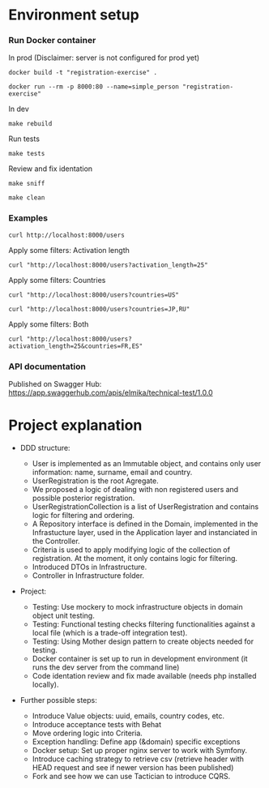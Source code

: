 # Environment setup

### Run Docker container

In prod (Disclaimer: server is not configured for prod yet)
````
docker build -t "registration-exercise" .

docker run --rm -p 8000:80 --name=simple_person "registration-exercise"
```` 

In dev
````
make rebuild
````


Run tests

```` 
make tests
```` 

Review and fix identation

```` 
make sniff
````

```` 
make clean
````  

### Examples

````
curl http://localhost:8000/users
````
Apply some filters: Activation length
````
curl "http://localhost:8000/users?activation_length=25"
````

Apply some filters: Countries
````
curl "http://localhost:8000/users?countries=US"

curl "http://localhost:8000/users?countries=JP,RU"
````

Apply some filters: Both
````
curl "http://localhost:8000/users?activation_length=25&countries=FR,ES"
````



### API documentation

Published on Swagger Hub: https://app.swaggerhub.com/apis/elmika/technical-test/1.0.0



# Project explanation

- DDD structure:    
    - User is implemented as an Immutable object, and contains only user information: name, surname, email and country.
    - UserRegistration is the root Agregate. 
    - We proposed a logic of dealing with non registered users and possible posterior registration.
    - UserRegistrationCollection is a list of UserRegistration and contains logic for filtering and ordering.
    - A Repository interface is defined in the Domain, implemented in the Infrastucture layer, used in the Application layer and instanciated in the Controller.
    - Criteria is used to apply modifying logic of the collection of registration. At the moment, it only contains logic for filtering.
    - Introduced DTOs in Infrastructure.
    - Controller in Infrastructure folder.

- Project:
    - Testing: Use mockery to mock infrastructure objects in domain object unit testing.
    - Testing: Functional testing checks filtering functionalities against a local file (which is a trade-off integration test).
    - Testing: Using Mother design pattern to create objects needed for testing.
    - Docker container is set up to run in development environment (it runs the dev server from the command line)
    - Code identation review and fix made available (needs php installed locally).

- Further possible steps:
    - Introduce Value objects: uuid, emails, country codes, etc.
    - Introduce acceptance tests with Behat    
    - Move ordering logic into Criteria.
    - Exception handling: Define app (&domain) specific exceptions
    - Docker setup: Set up proper nginx server to work with Symfony.           
    - Introduce caching strategy to retrieve csv (retrieve header with HEAD request and see if newer version has been published)
    - Fork and see how we can use Tactician to introduce CQRS.